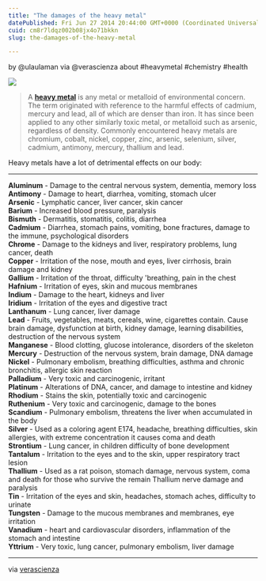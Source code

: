 ```yaml
---
title: "The damages of the heavy metal"
datePublished: Fri Jun 27 2014 20:44:00 GMT+0000 (Coordinated Universal Time)
cuid: cm8r7ldqz002b08jx4o71bkkn
slug: the-damages-of-the-heavy-metal

---
```



by @ulaulaman via @verascienza about #heavymetal #chemistry #health

![](https://cdn.hashnode.com/res/hashnode/image/upload/v1743071208699/98b1c195-17ff-4f8d-978e-802fa79c3e8b.png)

> A [**heavy metal**](http://en.wikipedia.org/wiki/Heavy_metal_(chemistry)) is any metal or metalloid of environmental concern. The term originated with reference to the harmful effects of cadmium, mercury and lead, all of which are denser than iron. It has since been applied to any other similarly toxic metal, or metalloid such as arsenic, regardless of density. Commonly encountered heavy metals are chromium, cobalt, nickel, copper, zinc, arsenic, selenium, silver, cadmium, antimony, mercury, thallium and lead.

Heavy metals have a lot of detrimental effects on our body:

* * *

**Aluminum** - Damage to the central nervous system, dementia, memory loss  
**Antimony** - Damage to heart, diarrhea, vomiting, stomach ulcer  
**Arsenic** - Lymphatic cancer, liver cancer, skin cancer  
**Barium** - Increased blood pressure, paralysis  
**Bismuth** - Dermatitis, stomatitis, colitis, diarrhea  
**Cadmium** - Diarrhea, stomach pains, vomiting, bone fractures, damage to the immune, psychological disorders  
**Chrome** - Damage to the kidneys and liver, respiratory problems, lung cancer, death  
**Copper** - Irritation of the nose, mouth and eyes, liver cirrhosis, brain damage and kidney  
**Gallium** - Irritation of the throat, difficulty 'breathing, pain in the chest  
**Hafnium** - Irritation of eyes, skin and mucous membranes  
**Indium** - Damage to the heart, kidneys and liver  
**Iridium** - Irritation of the eyes and digestive tract  
**Lanthanum** - Lung cancer, liver damage  
**Lead** - Fruits, vegetables, meats, cereals, wine, cigarettes contain. Cause brain damage, dysfunction at birth, kidney damage, learning disabilities, destruction of the nervous system  
**Manganese** - Blood clotting, glucose intolerance, disorders of the skeleton  
**Mercury** - Destruction of the nervous system, brain damage, DNA damage  
**Nickel** - Pulmonary embolism, breathing difficulties, asthma and chronic bronchitis, allergic skin reaction  
**Palladium** - Very toxic and carcinogenic, irritant  
**Platinum** - Alterations of DNA, cancer, and damage to intestine and kidney  
**Rhodium** - Stains the skin, potentially toxic and carcinogenic  
**Ruthenium** - Very toxic and carcinogenic, damage to the bones  
**Scandium** - Pulmonary embolism, threatens the liver when accumulated in the body  
**Silver** - Used as a coloring agent E174, headache, breathing difficulties, skin allergies, with extreme concentration it causes coma and death  
**Strontium** - Lung cancer, in children difficulty of bone development  
**Tantalum** - Irritation to the eyes and to the skin, upper respiratory tract lesion  
**Thallium** - Used as a rat poison, stomach damage, nervous system, coma and death for those who survive the remain Thallium nerve damage and paralysis  
**Tin** - Irritation of the eyes and skin, headaches, stomach aches, difficulty to urinate  
**Tungsten** - Damage to the mucous membranes and membranes, eye irritation  
**Vanadium** - heart and cardiovascular disorders, inflammation of the stomach and intestine  
**Yttrium** - Very toxic, lung cancer, pulmonary embolism, liver damage

* * *

via [verascienza](http://www.verascienza.com/cosa-sono-i-metalli-pesanti-e-perche-sono-considerati-pericolosi/)